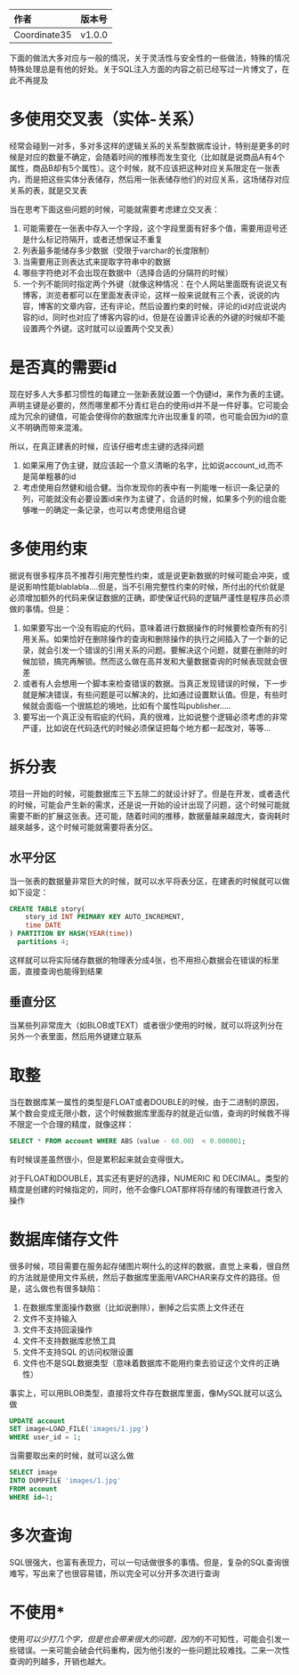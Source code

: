 |作者|版本号|
|:-|:-|
|Coordinate35| v1.0.0| 

下面的做法大多对应与一般的情况，关于灵活性与安全性的一些做法，特殊的情况特殊处理总是有他的好处。关于SQL注入方面的内容之前已经写过一片博文了，在此不再提及

# 多使用交叉表（实体-关系）

经常会碰到一对多，多对多这样的逻辑关系的关系型数据库设计，特别是更多的时候是对应的数量不确定，会随着时间的推移而发生变化（比如就是说商品A有4个属性，商品B却有5个属性）。这个时候，就不应该把这种对应关系限定在一张表内，而是把这些实体分表储存，然后用一张表储存他们的对应关系，这场储存对应关系的表，就是交叉表

当在思考下面这些问题的时候，可能就需要考虑建立交叉表：

1. 可能需要在一张表中存入一个字段，这个字段里面有好多个值，需要用逗号还是什么标记符隔开，或者还想保证不重复
2. 列表最多能储存多少数据（受限于varchar的长度限制）
3. 当需要用正则表达式来提取字符串中的数据
4. 哪些字符绝对不会出现在数据中（选择合适的分隔符的时候）
5. 一个列不能同时指定两个外键（就像这种情况：在个人网站里面既有说说又有博客，浏览者都可以在里面发表评论，这样一般来说就有三个表，说说的内容，博客的文章内容，还有评论，然后设置约束的时候，评论的id对应说说内容的id，同时也对应了博客内容的id，但是在设置评论表的外键的时候却不能设置两个外键。这时就可以设置两个交叉表）

# 是否真的需要id

现在好多人大多都习惯性的每建立一张新表就设置一个伪键id，来作为表的主键。声明主键是必要的，然而哪里都不分青红皂白的使用id并不是一件好事。它可能会成为冗余的键值，可能会使得你的数据库允许出现重复的项，也可能会因为id的意义不明确而带来混淆。

所以，在真正建表的时候，应该仔细考虑主键的选择问题

1. 如果采用了伪主键，就应该起一个意义清晰的名字，比如说account_id,而不是简单粗暴的id
2. 考虑使用自然健和组合健。当你发现你的表中有一列能唯一标识一条记录的列，可能就没有必要设置id来作为主键了，合适的时候，如果多个列的组合能够唯一的确定一条记录，也可以考虑使用组合键

# 多使用约束

据说有很多程序员不推荐引用完整性约束，或是说更新数据的时候可能会冲突，或是说影响性能blablabla....但是，当不引用完整性约束的时候，所付出的代价就是必须增加额外的代码来保证数据的正确，即使保证代码的逻辑严谨性是程序员必须做的事情。但是：

1. 如果要写出一个没有瑕疵的代码，意味着进行数据操作的时候要检查所有的引用关系。如果恰好在删除操作的查询和删除操作的执行之间插入了一个新的记录，就会引发一个错误的引用关系的问题。要解决这个问题，就要在删除的时候加锁，搞完再解锁。然而这么做在高并发和大量数据查询的时候表现就会很差
2. 或者有人会想用一个脚本来检查错误的数据。当真正发现错误的时候，下一步就是解决错误，有些问题是可以解决的，比如通过设置默认值。但是，有些时候就会面临一个很尴尬的境地，比如有个属性叫publisher.....
3. 要写出一个真正没有瑕疵的代码，真的很难，比如说整个逻辑必须考虑的非常严谨，比如说在代码迭代的时候必须保证把每个地方都一起改对，等等...

# 拆分表

项目一开始的时候，可能数据库三下五除二的就设计好了。但是在开发，或者迭代的时候，可能会产生新的需求，还是说一开始的设计出现了问题，这个时候可能就需要不断的扩展这张表。还可能，随着时间的推移，数据量越来越庞大，查询耗时越來越多，这个时候可能就需要将表分区。

## 水平分区

当一张表的数据量非常巨大的时候，就可以水平将表分区，在建表的时候就可以做如下设定：

```SQL
CREATE TABLE story(
	story_id INT PRIMARY KEY AUTO_INCREMENT,
	time DATE
) PARTITION BY HASH(YEAR(time))
  partitions 4;
```

这样就可以将实际储存数据的物理表分成4张，也不用担心数据会在错误的标里面，直接查询也能得到结果

## 垂直分区

当某些列非常庞大（如BLOB或TEXT）或者很少使用的时候，就可以将这列分在另外一个表里面，然后用外键建立联系

# 取整

当在数据库某一属性的类型是FLOAT或者DOUBLE的时候，由于二进制的原因，某个数会变成无限小数，这个时候数据库里面存的就是近似值，查询的时候救不得不限定一个合理的精度，就像这样：

```SQL
SELECT * FROM account WHERE ABS（value - 60.00） < 0.000001;
```

有时候误差虽然很小，但是累积起来就会变得很大。

对于FLOAT和DOUBLE，其实还有更好的选择，NUMERIC 和 DECIMAL。类型的精度是创建的时候指定的，同时，他不会像FLOAT那样将存储的有理数进行舍入操作

# 数据库储存文件

很多时候，项目需要在服务起存储图片啊什么的这样的数据，直觉上来看，很自然的方法就是使用文件系统，然后子数据库里面用VARCHAR来存文件的路径。但是，这么做也有很多缺陷：

1. 在数据库里面操作数据（比如说删除），删掉之后实质上文件还在
2. 文件不支持输入
3. 文件不支持回滚操作
4. 文件不支持数据库悲愤工具
5. 文件不支持SQL 的访问权限设置
6. 文件也不是SQL数据类型（意味着数据库不能用约束去验证这个文件的正确性）

事实上，可以用BLOB类型，直接将文件存在数据库里面，像MySQL就可以这么做

```SQL
UPDATE account
SET image=LOAD_FILE('images/1.jpg')
WHERE user_id = 1;
```

当需要取出来的时候，就可以这么做

```SQL
SELECT image
INTO DUMPFILE 'images/1.jpg'
FROM account
WHERE id=1;
```

# 多次查询

SQL很强大，也富有表现力，可以一句话做很多的事情。但是，复杂的SQL查询很难写，写出来了也很容易错，所以完全可以分开多次进行查询

# 不使用*

使用*可以少打几个字，但是也会带来很大的问题，因为*的不可知性，可能会引发一些错误。一来可能会破会代码重构，因为他引发的一些问题比较难找。二来一次性查询的列越多，开销也越大。